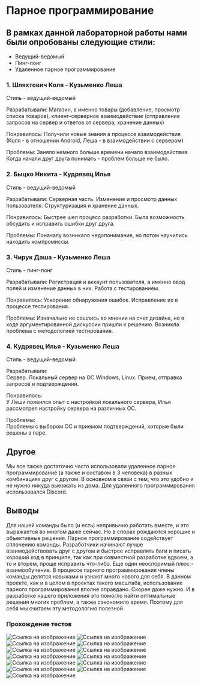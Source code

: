 # Парное программирование
## В рамках данной лабораторной работы нами были опробованы следующие стили:

 * Ведущий-ведомый
 * Пинг-понг
 * Удаленное парное программирование



### 1. Шляхтович Коля - Кузьменко Леша
Стиль - ведущий-ведомый

Разрабатывали:
Магазин, а именно товары (добавление, просмотр списка товаров), клиент-серверное
взаимодействие (отправление запросов на сервер и ответов от сервера, хранение данных)

Понравилось:
Получили новые знания а процессе взаимодействия (Коля - в отношении Android, Леша -
 в взаимодействии с сервером)

Проблемы:
Заняло немного больше времени начало взаимодействия. Когда начали друг друга понимать - проблем больше не было.

### 2. Быцко Никита - Кудрявец Илья
Стиль - ведущий-ведомый

Разрабатывали:
Серверная часть. Изменение и просмотр данных пользователя. Структуризация и хранение данных.

Понравилось:
Быстрее шел процесс разработки. Была возможность обсудить и исправить ошибки друг друга.

Проблемы:
Поначалу возникало недопонимание, но потом научились находить компромиссы.

### 3. Чирук Даша - Кузьменко Леша
Стиль - пинг-понг

Разрабатывали:
Регистрация и аккаунт пользователя, а именно ввод полей и изменение данных в них. Работа с тестированием.

Понравилось:
Ускорение обнаружения ошибок. Исправление их в процессе тестирования.

Проблемы:
Изначально не сошлись во мнении на счет дизайна, но в ходе аргументированной дискуссии пришли к решению.
Возникла проблема с методологией тестирования.

### 4. Кудрявец Илья - Кузьменко Леша
Стиль - ведущий-ведомый

Разрабатывали:  
Сервер. Локальный сервер на ОС Windows, Linux. Прием, отправка запросов и подтверждений.

Понравилось:  
У Леши появился опыт с настройкой локального сервера, Илья рассмотрел настройку сервера на различных ОС.

Проблемы:  
Проблемы с выбором ОС и приемом подтверждений, которые были решены в паре.

## Другое
Мы все также достаточно часто использовали удаленное парное программирование (а также и составом в 3 человека) в разных комбинациях друг с
другом. В основном в связи с тем, что это удобно и не нужно никуда выезжать из дома.
 Для удаленного программирования использовался Discord.

 ## Выводы
 Для нашей команды было (и есть) непривычно работать вместе, и это выражается во многом
 даже сейчас. Но в спорах рождаются хорошие и объективные решения. Парное программирование
содействует сплочению команды. Разработчики начинают лучше взаимодействовать друг с другом и
быстрее исправлять баги и писать хороший код в принципе, так как при совместной разработке
вдвоем, а то и вторем, проще исправить что-либо. Еще один неоспоримый плюс - взаимообучение.
В процессе парного программирования члены команды делятся навыками и узнают много нового для себя.
В данном проекте, как и в целом в проектах такого масштаба, использование парного программирования
вполне оправдано. Скорее даже нужно. И в разработке нашего приложения это помогло найти оптимальные решения
многих проблем, а также сэкономило время. Поэтому для себя мы считаем эту методологию полезной.

### Прохождение тестов

![Ссылка на изображение](https://github.com/5ALEKSEY/StudentLife/blob/master/Documentation/Testing/AuthRequestTest.jpg)
![Ссылка на изображение](https://github.com/5ALEKSEY/StudentLife/blob/master/Documentation/Testing/AuthenticationRightTest.jpg)
![Ссылка на изображение](https://github.com/5ALEKSEY/StudentLife/blob/master/Documentation/Testing/AuthenticationTest.jpg)
![Ссылка на изображение](https://github.com/5ALEKSEY/StudentLife/blob/master/Documentation/Testing/AuthorizationRequestTest.jpg)
![Ссылка на изображение](https://github.com/5ALEKSEY/StudentLife/blob/master/Documentation/Testing/AuthorizationTest.jpg)
![Ссылка на изображение](https://github.com/5ALEKSEY/StudentLife/blob/master/Documentation/Testing/ChangeUserInfoEmailTest.jpg)
![Ссылка на изображение](https://github.com/5ALEKSEY/StudentLife/blob/master/Documentation/Testing/ChangeUserInfoRequestTest.jpg)
![Ссылка на изображение](https://github.com/5ALEKSEY/StudentLife/blob/master/Documentation/Testing/ChangeUserInfoTest.jpg)
![Ссылка на изображение](https://github.com/5ALEKSEY/StudentLife/blob/master/Documentation/Testing/GetUserInfoIDTest.jpg)
![Ссылка на изображение](https://github.com/5ALEKSEY/StudentLife/blob/master/Documentation/Testing/GetUserInfoRequest.jpg)
![Ссылка на изображение](https://github.com/5ALEKSEY/StudentLife/blob/master/Documentation/Testing/GetUserInfoRequestPassedTest.jpg)
![Ссылка на изображение](https://github.com/5ALEKSEY/StudentLife/blob/master/Documentation/Testing/GetUserInfoRequestTest.jpg)
![Ссылка на изображение](https://github.com/5ALEKSEY/StudentLife/blob/master/Documentation/Testing/GetUserInfoTest.jpg)
